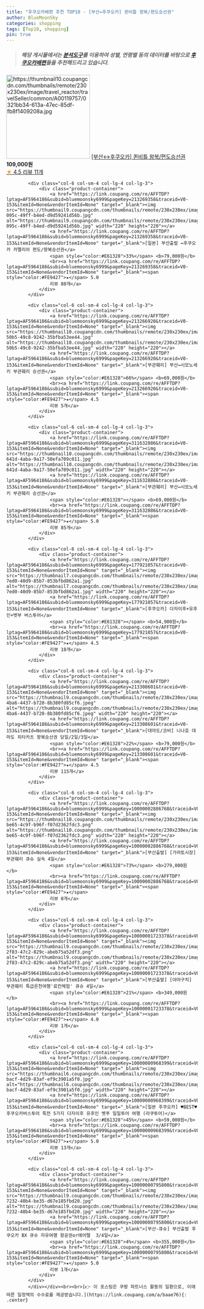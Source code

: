 ```yaml
---
title: "후쿠오카배편 추천 TOP10 - [부산↔후쿠오카] 퀸비틀 왕복/편도승선권"
author: BlueMoonSky
categories: shopping
tags: [Top10, shopping]
pin: true
---
```


> ##### 해당 게시물에서는 [**분석도구**](https://itemscout.io/)를 이용하여 **성별**, **연령별** 등의 데이터를 바탕으로 [**후쿠오카배편**](https://link.coupang.com/a/baae76)들을 추천해드리고 있습니다.
<div class="container"><div class="row">
            <div class="col-6 col-sm-4 col-lg-4 col-lg-3">
                <div class="product-container">
                    <a href="https://link.coupang.com/re/AFFTDP?lptag=AF5964186&subid=bluemoonsky6999&pageKey=213278874&traceid=V0-153&itemId=None&vendorItemId=None" target="_blank"><img src="https://thumbnail10.coupangcdn.com/thumbnails/remote/230x230ex/image/travel_reactor/travelSeller/common/A00119757/0321bb34-613a-47ec-85df-fb8f1409208a.jpg" alt="https://thumbnail10.coupangcdn.com/thumbnails/remote/230x230ex/image/travel_reactor/travelSeller/common/A00119757/0321bb34-613a-47ec-85df-fb8f1409208a.jpg" width="220" height="220"></a>
                    <a href="https://link.coupang.com/re/AFFTDP?lptag=AF5964186&subid=bluemoonsky6999&pageKey=213278874&traceid=V0-153&itemId=None&vendorItemId=None" target="_blank">[부산↔후쿠오카] 퀸비틀 왕복/편도승선권</a>
                    <span style="color:#E61328"></span> <b>109,000원</b>
                    <br><a href="https://link.coupang.com/re/AFFTDP?lptag=AF5964186&subid=bluemoonsky6999&pageKey=213278874&traceid=V0-153&itemId=None&vendorItemId=None" target="_blank"><span style="color:#FE9427">★</span> 4.5
                    리뷰 11개</a>
                </div>
            </div>
            
            <div class="col-6 col-sm-4 col-lg-4 col-lg-3">
                <div class="product-container">
                    <a href="https://link.coupang.com/re/AFFTDP?lptag=AF5964186&subid=bluemoonsky6999&pageKey=213269358&traceid=V0-153&itemId=None&vendorItemId=None" target="_blank"><img src="https://thumbnail9.coupangcdn.com/thumbnails/remote/230x230ex/image/travel_reactor/travelSeller/common/A00119757/938476d0-095c-49ff-b4ed-d9d59241d56b.jpg" alt="https://thumbnail9.coupangcdn.com/thumbnails/remote/230x230ex/image/travel_reactor/travelSeller/common/A00119757/938476d0-095c-49ff-b4ed-d9d59241d56b.jpg" width="220" height="220"></a>
                    <a href="https://link.coupang.com/re/AFFTDP?lptag=AF5964186&subid=bluemoonsky6999&pageKey=213269358&traceid=V0-153&itemId=None&vendorItemId=None" target="_blank">[일본] 부산출발 ↔후쿠오카 카멜리아 편도/왕복승선권</a>
                    <span style="color:#E61328">33%</span> <b>79,000원</b>
                    <br><a href="https://link.coupang.com/re/AFFTDP?lptag=AF5964186&subid=bluemoonsky6999&pageKey=213269358&traceid=V0-153&itemId=None&vendorItemId=None" target="_blank"><span style="color:#FE9427">★</span> 5.0
                    리뷰 80개</a>
                </div>
            </div>
            
            <div class="col-6 col-sm-4 col-lg-4 col-lg-3">
                <div class="product-container">
                    <a href="https://link.coupang.com/re/AFFTDP?lptag=AF5964186&subid=bluemoonsky6999&pageKey=213266920&traceid=V0-153&itemId=None&vendorItemId=None" target="_blank"><img src="https://thumbnail10.coupangcdn.com/thumbnails/remote/230x230ex/image/travel_reactor/travelSeller/common/A00119757/cf8608bd-50b5-49c8-9242-35bfba53ee44.jpg" alt="https://thumbnail10.coupangcdn.com/thumbnails/remote/230x230ex/image/travel_reactor/travelSeller/common/A00119757/cf8608bd-50b5-49c8-9242-35bfba53ee44.jpg" width="220" height="220"></a>
                    <a href="https://link.coupang.com/re/AFFTDP?lptag=AF5964186&subid=bluemoonsky6999&pageKey=213266920&traceid=V0-153&itemId=None&vendorItemId=None" target="_blank">[부관훼리] 부산↔시모노세키 부관훼리 승선권</a>
                    <span style="color:#E61328">66%</span> <b>69,000원</b>
                    <br><a href="https://link.coupang.com/re/AFFTDP?lptag=AF5964186&subid=bluemoonsky6999&pageKey=213266920&traceid=V0-153&itemId=None&vendorItemId=None" target="_blank"><span style="color:#FE9427">★</span> 4.5
                    리뷰 5개</a>
                </div>
            </div>
            
            <div class="col-6 col-sm-4 col-lg-4 col-lg-3">
                <div class="product-container">
                    <a href="https://link.coupang.com/re/AFFTDP?lptag=AF5964186&subid=bluemoonsky6999&pageKey=311632886&traceid=V0-153&itemId=None&vendorItemId=None" target="_blank"><img src="https://thumbnail10.coupangcdn.com/thumbnails/remote/230x230ex/image/travel_reactor/travelSeller/common/A00119757/7673bcd6-641d-4aba-9a17-50efa709c011.jpg" alt="https://thumbnail10.coupangcdn.com/thumbnails/remote/230x230ex/image/travel_reactor/travelSeller/common/A00119757/7673bcd6-641d-4aba-9a17-50efa709c011.jpg" width="220" height="220"></a>
                    <a href="https://link.coupang.com/re/AFFTDP?lptag=AF5964186&subid=bluemoonsky6999&pageKey=311632886&traceid=V0-153&itemId=None&vendorItemId=None" target="_blank">[부관훼리] 부산↔시모노세키 부관훼리 승선권</a>
                    <span style="color:#E61328"></span> <b>69,000원</b>
                    <br><a href="https://link.coupang.com/re/AFFTDP?lptag=AF5964186&subid=bluemoonsky6999&pageKey=311632886&traceid=V0-153&itemId=None&vendorItemId=None" target="_blank"><span style="color:#FE9427">★</span> 5.0
                    리뷰 85개</a>
                </div>
            </div>
            
            <div class="col-6 col-sm-4 col-lg-4 col-lg-3">
                <div class="product-container">
                    <a href="https://link.coupang.com/re/AFFTDP?lptag=AF5964186&subid=bluemoonsky6999&pageKey=177921057&traceid=V0-153&itemId=None&vendorItemId=None" target="_blank"><img src="https://thumbnail7.coupangcdn.com/thumbnails/remote/230x230ex/image/travel_reactor/travelSeller/common/A00126526/fd789e6b-7ed0-40d9-85b7-853bfbd862a1.jpg" alt="https://thumbnail7.coupangcdn.com/thumbnails/remote/230x230ex/image/travel_reactor/travelSeller/common/A00126526/fd789e6b-7ed0-40d9-85b7-853bfbd862a1.jpg" width="220" height="220"></a>
                    <a href="https://link.coupang.com/re/AFFTDP?lptag=AF5964186&subid=bluemoonsky6999&pageKey=177921057&traceid=V0-153&itemId=None&vendorItemId=None" target="_blank">[후쿠오카] 다자이후+유후인+벳부 버스투어</a>
                    <span style="color:#E61328"></span> <b>54,900원</b>
                    <br><a href="https://link.coupang.com/re/AFFTDP?lptag=AF5964186&subid=bluemoonsky6999&pageKey=177921057&traceid=V0-153&itemId=None&vendorItemId=None" target="_blank"><span style="color:#FE9427">★</span> 4.5
                    리뷰 18개</a>
                </div>
            </div>
            
            <div class="col-6 col-sm-4 col-lg-4 col-lg-3">
                <div class="product-container">
                    <a href="https://link.coupang.com/re/AFFTDP?lptag=AF5964186&subid=bluemoonsky6999&pageKey=213308601&traceid=V0-153&itemId=None&vendorItemId=None" target="_blank"><img src="https://thumbnail9.coupangcdn.com/thumbnails/remote/230x230ex/image/travel_reactor/travelSeller/common/A00119757/fcec6e8d-4ba6-4437-b720-8b380fd85cf6.jpeg" alt="https://thumbnail9.coupangcdn.com/thumbnails/remote/230x230ex/image/travel_reactor/travelSeller/common/A00119757/fcec6e8d-4ba6-4437-b720-8b380fd85cf6.jpeg" width="220" height="220"></a>
                    <a href="https://link.coupang.com/re/AFFTDP?lptag=AF5964186&subid=bluemoonsky6999&pageKey=213308601&traceid=V0-153&itemId=None&vendorItemId=None" target="_blank">[대마도/코비] 니나호 대마도 히타카츠 왕복승선권 당일/2일/3일</a>
                    <span style="color:#E61328">22%</span> <b>79,000원</b>
                    <br><a href="https://link.coupang.com/re/AFFTDP?lptag=AF5964186&subid=bluemoonsky6999&pageKey=213308601&traceid=V0-153&itemId=None&vendorItemId=None" target="_blank"><span style="color:#FE9427">★</span> 4.5
                    리뷰 115개</a>
                </div>
            </div>
            
            <div class="col-6 col-sm-4 col-lg-4 col-lg-3">
                <div class="product-container">
                    <a href="https://link.coupang.com/re/AFFTDP?lptag=AF5964186&subid=bluemoonsky6999&pageKey=10000002886768&traceid=V0-153&itemId=None&vendorItemId=None" target="_blank"><img src="https://thumbnail10.coupangcdn.com/thumbnails/remote/230x230ex/image/travel_reactor/travelSeller/common/A00749467/f4834045-be65-4c9f-b96f-f07d2362fdc3.png" alt="https://thumbnail10.coupangcdn.com/thumbnails/remote/230x230ex/image/travel_reactor/travelSeller/common/A00749467/f4834045-be65-4c9f-b96f-f07d2362fdc3.png" width="220" height="220"></a>
                    <a href="https://link.coupang.com/re/AFFTDP?lptag=AF5964186&subid=bluemoonsky6999&pageKey=10000002886768&traceid=V0-153&itemId=None&vendorItemId=None" target="_blank">[부산출발] [가라토시장] 부관훼리 큐슈 실속 4일</a>
                    <span style="color:#E61328">73%</span> <b>279,000원</b>
                    <br><a href="https://link.coupang.com/re/AFFTDP?lptag=AF5964186&subid=bluemoonsky6999&pageKey=10000002886768&traceid=V0-153&itemId=None&vendorItemId=None" target="_blank"><span style="color:#FE9427">★</span> 
                    리뷰 0개</a>
                </div>
            </div>
            
            <div class="col-6 col-sm-4 col-lg-4 col-lg-3">
                <div class="product-container">
                    <a href="https://link.coupang.com/re/AFFTDP?lptag=AF5964186&subid=bluemoonsky6999&pageKey=10000001723378&traceid=V0-153&itemId=None&vendorItemId=None" target="_blank"><img src="https://thumbnail9.coupangcdn.com/thumbnails/remote/230x230ex/image/travel_reactor/travelSeller/common/A00749467/24ff1ca8-2f83-47c2-829c-abeb75a52df3.png" alt="https://thumbnail9.coupangcdn.com/thumbnails/remote/230x230ex/image/travel_reactor/travelSeller/common/A00749467/24ff1ca8-2f83-47c2-829c-abeb75a52df3.png" width="220" height="220"></a>
                    <a href="https://link.coupang.com/re/AFFTDP?lptag=AF5964186&subid=bluemoonsky6999&pageKey=10000001723378&traceid=V0-153&itemId=None&vendorItemId=None" target="_blank">[부산출발] [야마구치] 부관훼리 특급온천여행'료칸체험' 큐슈 4일</a>
                    <span style="color:#E61328">21%</span> <b>349,000원</b>
                    <br><a href="https://link.coupang.com/re/AFFTDP?lptag=AF5964186&subid=bluemoonsky6999&pageKey=10000001723378&traceid=V0-153&itemId=None&vendorItemId=None" target="_blank"><span style="color:#FE9427">★</span> 4.0
                    리뷰 1개</a>
                </div>
            </div>
            
            <div class="col-6 col-sm-4 col-lg-4 col-lg-3">
                <div class="product-container">
                    <a href="https://link.coupang.com/re/AFFTDP?lptag=AF5964186&subid=bluemoonsky6999&pageKey=10000000968399&traceid=V0-153&itemId=None&vendorItemId=None" target="_blank"><img src="https://thumbnail6.coupangcdn.com/thumbnails/remote/230x230ex/image/travel_reactor/travelSeller/common/A00834066/e4c9cdec-bacf-4d29-83af-ef9c3901a5f0.jpg" alt="https://thumbnail6.coupangcdn.com/thumbnails/remote/230x230ex/image/travel_reactor/travelSeller/common/A00834066/e4c9cdec-bacf-4d29-83af-ef9c3901a5f0.jpg" width="220" height="220"></a>
                    <a href="https://link.coupang.com/re/AFFTDP?lptag=AF5964186&subid=bluemoonsky6999&pageKey=10000000968399&traceid=V0-153&itemId=None&vendorItemId=None" target="_blank">[일본 후쿠오카] ♥BEST♥후쿠오카버스투어 특전 5가지 다자이후 유후인 벳푸 일일투어 여행 (라쿠투어)</a>
                    <span style="color:#E61328">45%</span> <b>59,000원</b>
                    <br><a href="https://link.coupang.com/re/AFFTDP?lptag=AF5964186&subid=bluemoonsky6999&pageKey=10000000968399&traceid=V0-153&itemId=None&vendorItemId=None" target="_blank"><span style="color:#FE9427">★</span> 5.0
                    리뷰 13개</a>
                </div>
            </div>
            
            <div class="col-6 col-sm-4 col-lg-4 col-lg-3">
                <div class="product-container">
                    <a href="https://link.coupang.com/re/AFFTDP?lptag=AF5964186&subid=bluemoonsky6999&pageKey=10000000795800&traceid=V0-153&itemId=None&vendorItemId=None" target="_blank"><img src="https://thumbnail9.coupangcdn.com/thumbnails/remote/230x230ex/image/travel_reactor/product/content/vendorItemPackage/2015/09/24/3001538871/5e27177c-7232-40b4-be35-d67e185fbd20.jpg" alt="https://thumbnail9.coupangcdn.com/thumbnails/remote/230x230ex/image/travel_reactor/product/content/vendorItemPackage/2015/09/24/3001538871/5e27177c-7232-40b4-be35-d67e185fbd20.jpg" width="220" height="220"></a>
                    <a href="https://link.coupang.com/re/AFFTDP?lptag=AF5964186&subid=bluemoonsky6999&pageKey=10000000795800&traceid=V0-153&itemId=None&vendorItemId=None" target="_blank">[부산-큐슈] 부산출발 후쿠오카 BX 큐슈 자유여행 항공권or에어텔  3/4일</a>
                    <span style="color:#E61328">4%</span> <b>355,000원</b>
                    <br><a href="https://link.coupang.com/re/AFFTDP?lptag=AF5964186&subid=bluemoonsky6999&pageKey=10000000795800&traceid=V0-153&itemId=None&vendorItemId=None" target="_blank"><span style="color:#FE9427">★</span> 5.0
                    리뷰 1개</a>
                </div>
            </div>
            </div></div><br><br>[👉 이 포스팅은 쿠팡 파트너스 활동의 일환으로, 이에 따른 일정액의 수수료를 제공받습니다.](https://link.coupang.com/a/baae76){: .center}
